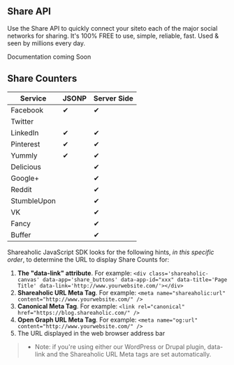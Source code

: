 Share API
---

Use the Share API to quickly connect your siteto each of the major social networks for sharing. It's 100% FREE to use, simple, reliable, fast. Used & seen by millions every day.

Documentation coming Soon


Share Counters
---

Service | JSONP | Server Side
--- | --- | ---
Facebook | ✔ | ✔
Twitter |  | 
LinkedIn | ✔ | ✔
Pinterest | ✔ | ✔
Yummly | ✔ | ✔
Delicious |  | ✔
Google+ |  | ✔
Reddit |  | ✔
StumbleUpon |  | ✔
VK |  | ✔
Fancy |  | ✔
Buffer |  | ✔

Shareaholic JavaScript SDK looks for the following hints, *in this specific order*, to determine the URL to display Share Counts for:

1. **The "data-link" attribute**.  For example:
`<div class='shareaholic-canvas' data-app='share_buttons' data-app-id="xxx" data-title='Page Title' data-link='http://www.yourwebsite.com/'></div>`
2. **Shareaholic URL Meta Tag**. For example: `<meta name="shareaholic:url" content="http://www.yourwebsite.com/" />`
3. **Canonical Meta Tag**. For example: `<link rel="canonical" href="https://blog.shareaholic.com/" />`
4. **Open Graph URL Meta Tag**. For example: `<meta name="og:url" content="http://www.yourwebsite.com/" />`
5. The URL displayed in the web browser address bar

> * Note: if you're using either our WordPress or Drupal plugin, data-link and the Shareaholic URL Meta tags are set automatically.
